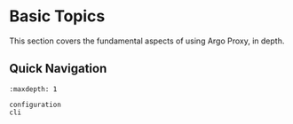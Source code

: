 # Basic Topics

This section covers the fundamental aspects of using Argo Proxy, in depth.

## Quick Navigation

```{toctree}
:maxdepth: 1

configuration
cli
```
